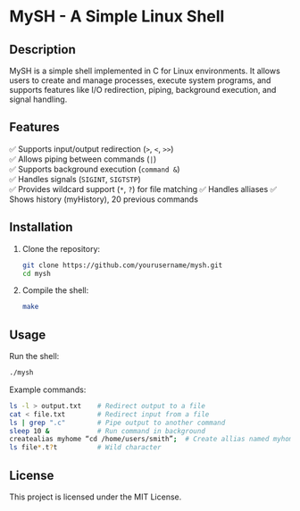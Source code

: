 # MySH - A Simple Linux Shell  

## Description  
MySH is a simple shell implemented in C for Linux environments. It allows users to create and manage processes, execute system programs, and supports features like I/O redirection, piping, background execution, and signal handling.  

## Features  
✅ Supports input/output redirection (`>`, `<`, `>>`)  
✅ Allows piping between commands (`|`)  
✅ Supports background execution (`command &`)  
✅ Handles signals (`SIGINT`, `SIGTSTP`)  
✅ Provides wildcard support (`*`, `?`) for file matching 
✅ Handles alliases
✅ Shows history (myHistory), 20 previous commands

## Installation  

1. Clone the repository:  
   ```sh
   git clone https://github.com/yourusername/mysh.git
   cd mysh
   ```  
2. Compile the shell:  
   ```sh
   make
   ```  

## Usage  

Run the shell:  
```sh
./mysh
```  
Example commands:  
```sh
ls -l > output.txt    # Redirect output to a file  
cat < file.txt        # Redirect input from a file  
ls | grep ".c"        # Pipe output to another command  
sleep 10 &            # Run command in background
createalias myhome “cd /home/users/smith”;  # Create allias named myhome
ls file*.t?t          # Wild character
```  

## License  
This project is licensed under the MIT License.  
